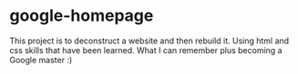 # google-homepage
This project is to deconstruct a website and then rebuild it. Using html and css skills that have been learned. What I can remember plus becoming a Google master :)